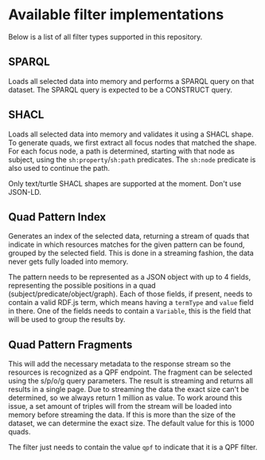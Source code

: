 # Available filter implementations

Below is a list of all filter types supported in this repository.

## SPARQL

Loads all selected data into memory and performs a SPARQL query on that dataset.
The SPARQL query is expected to be a CONSTRUCT query.

## SHACL

Loads all selected data into memory and validates it using a SHACL shape.
To generate quads, we first extract all focus nodes that matched the shape.
For each focus node, a path is determined, starting with that node as subject,
using the `sh:property`/`sh:path` predicates.
The `sh:node` predicate is also used to continue the path.

Only text/turtle SHACL shapes are supported at the moment.
Don't use JSON-LD.

## Quad Pattern Index

Generates an index of the selected data,
returning a stream of quads that indicate in which resources matches for the given pattern can be found,
grouped by the selected field.
This is done in a streaming fashion, the data never gets fully loaded into memory.

The pattern needs to be represented as a JSON object with up to 4 fields,
representing the possible positions in a quad (subject/predicate/object/graph).
Each of those fields, if present, needs to contain a valid RDF.js term,
which means having a `termType` and `value` field in there.
One of the fields needs to contain a `Variable`,
this is the field that will be used to group the results by.

## Quad Pattern Fragments

This will add the necessary metadata to the response stream so the resources is recognized as a QPF endpoint.
The fragment can be selected using the s/p/o/g query parameters.
The result is streaming and returns all results in a single page.
Due to streaming the data the exact size can't be determined,
so we always return 1 million as value.
To work around this issue,
a set amount of triples will from the stream will be loaded into memory before streaming the data.
If this is more than the size of the dataset,
we can determine the exact size.
The default value for this is 1000 quads.

The filter just needs to contain the value `qpf` to indicate that it is a QPF filter.
